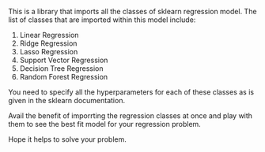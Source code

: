 This is a library that imports all the classes of sklearn regression model. The list of classes that are imported within this model include:
1. Linear Regression
2. Ridge Regression
3. Lasso Regression
4. Support Vector Regression
5. Decision Tree Regression
6. Random Forest Regression

You need to specify all the hyperparameters for each of these classes as is given in the sklearn documentation.

Avail the benefit of imporrting the regression classes at once and play with them to see the best fit model for your regression problem.

Hope it helps to solve your problem.